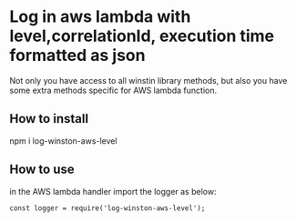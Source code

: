 # Log in aws lambda with level,correlationId, execution time formatted as json

Not only you have access to all winstin library methods, but also you have some extra methods specific for AWS lambda function.
 
## How to install
 npm i log-winston-aws-level 

## How to use
in the AWS lambda handler import the logger as below:
```
const logger = require('log-winston-aws-level');
```